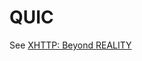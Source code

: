 # QUIC

See
[XHTTP: Beyond REALITY](https://github.com/XTLS/Xray-core/discussions/4113#discussioncomment-11468947)
